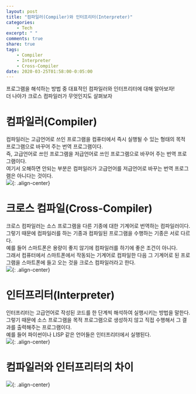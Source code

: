 ```yaml
---
layout: post
title: "컴파일러(Compiler)와 인터프리터(Interpreter)"
categories:
    - Tech
excerpt: " "
comments: true
share: true
tags:
    - Compiler
    - Interpreter
    - Cross-Compiler
date: 2020-03-25T01:58:00-0:05:00
---
```


프로그램을 해석하는 방법 중 대표적인 컴파일러와 인터프리터에 대해 알아보자!<br/>
더 나아가 크로스 컴파일러가 무엇인지도 살펴보자<br/>

# 컴파일러(Compiler)

컴파일러는 고급언어로 쓰인 프로그램을 컴퓨터에서 즉시 실행될 수 있는 형태의 목적 프로그램으로 바꾸어 주는 번역 프로그램이다.<br/>
즉, 고급언어로 쓰인 프로그램을 저급언어로 쓰인 프로그램으로 바꾸어 주는 번역 프로그램이다.<br/>
여기서 오해하면 안되는 부분은 컴퍼일러가 고급언어를 저급언어로 바꾸는 번역 프로그램은 아니다는 것이다.<br/>
![](https://kimmy100b.github.io/assets/images/tech/compiler.jpg){: .align-center}<br/>

# 크로스 컴파일(Cross-Compiler)

크로스 컴파일러는 소스 프로그램을 다른 기종에 대한 기계어로 번역하는 컴파일러이다.<br/>
그렇기 때문에 컴파일러를 하는 기종과 컴파일된 프로그램을 수행하는 기종은 서로 다르다.<br/>
예를 들어 스마트폰은 용량이 좋지 않기에 컴파일러를 하기에 좋은 조건이 아니다.<br/>
그래서 컴퓨터에서 스마트폰에서 작동되는 기계어로 컴파일한 다음 그 기계어로 된 프로그램을 스마트폰에 들고 오는 것을 크로스 컴파일러라고 한다.<br/>
![](https://kimmy100b.github.io/assets/images/tech/crosscompiler.jpg){: .align-center}<br/>

# 인터프리터(Interpreter)

인터프리터는 고급언어로 작성된 코드를 한 단계씩 해석하여 실행시키는 방법을 말한다.<br/>
그렇기 때문에 소스 프로그램을 목적 프로그램으로 생성하지 않고 직접 수행해서 그 결과를 출력해주는 프로그램이다.<br/>
예를 들어 파이썬이나 LISP 같은 언어들은 인터프리터에서 실행된다.<br/>
![](https://kimmy100b.github.io/assets/images/tech/interpreter.jpg){: .align-center}<br/>

# 컴파일러와 인터프리터의 차이

![](https://kimmy100b.github.io/assets/images/tech/compilerAndInterpreter.jpg){: .align-center}<br/>
